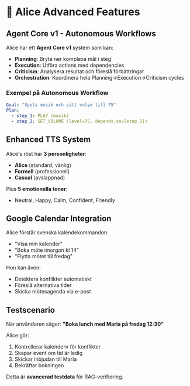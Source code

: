 # 🤖 Alice Advanced Features

## Agent Core v1 - Autonomous Workflows

Alice har ett **Agent Core v1** system som kan:

- **Planning**: Bryta ner komplexa mål i steg
- **Execution**: Utföra actions med dependencies  
- **Criticism**: Analysera resultat och föreslå förbättringar
- **Orchestration**: Koordinera hela Planning→Execution→Criticism cycles

### Exempel på Autonomous Workflow

```yaml
Goal: "Spela musik och sätt volym till 75"
Plan:
  - step_1: PLAY (musik)
  - step_2: SET_VOLUME (level=75, depends_on=[step_1])
```

## Enhanced TTS System

Alice's röst har **3 personligheter**:
- **Alice** (standard, vänlig)
- **Formell** (professionell)  
- **Casual** (avslappnad)

Plus **5 emotionella toner**:
- Neutral, Happy, Calm, Confident, Friendly

## Google Calendar Integration  

Alice förstår svenska kalendekommandon:
- "Visa min kalender"
- "Boka möte imorgon kl 14"
- "Flytta mötet till fredag"

Hon kan även:
- Detektera konflikter automatiskt
- Föreslå alternativa tider
- Skicka mötesagenda via e-post

## Testscenario

När användaren säger: **"Boka lunch med Maria på fredag 12:30"**

Alice gör:
1. Kontrollerar kalendern för konflikter
2. Skapar event om tid är ledig
3. Skickar inbjudan till Maria
4. Bekräftar bokningen

Detta är **avancerad testdata** för RAG-verifiering.